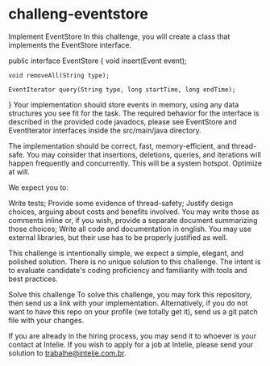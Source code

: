 # challeng-eventstore

Implement EventStore
In this challenge, you will create a class that implements the EventStore interface.

public interface EventStore {
    void insert(Event event);

    void removeAll(String type);

    EventIterator query(String type, long startTime, long endTime);
}
Your implementation should store events in memory, using any data structures you see fit for the task. The required behavior for the interface is described in the provided code javadocs, please see EventStore and EventIterator interfaces inside the src/main/java directory.

The implementation should be correct, fast, memory-efficient, and thread-safe. You may consider that insertions, deletions, queries, and iterations will happen frequently and concurrently. This will be a system hotspot. Optimize at will.

We expect you to:

Write tests;
Provide some evidence of thread-safety;
Justify design choices, arguing about costs and benefits involved. You may write those as comments inline or, if you wish, provide a separate document summarizing those choices;
Write all code and documentation in english.
You may use external libraries, but their use has to be properly justified as well.

This challenge is intentionally simple, we expect a simple, elegant, and polished solution. There is no unique solution to this challenge. The intent is to evaluate candidate's coding proficiency and familiarity with tools and best practices.

Solve this challenge
To solve this challenge, you may fork this repository, then send us a link with your implementation. Alternatively, if you do not want to have this repo on your profile (we totally get it), send us a git patch file with your changes.

If you are already in the hiring process, you may send it to whoever is your contact at Intelie. If you wish to apply for a job at Intelie, please send your solution to trabalhe@intelie.com.br.
